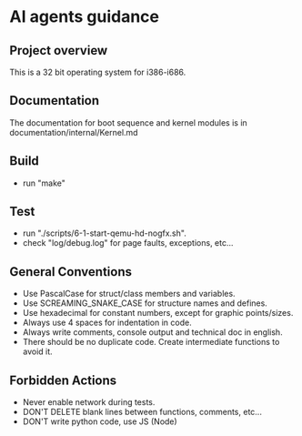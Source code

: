 # AI agents guidance

## Project overview
This is a 32 bit operating system for i386-i686.

## Documentation
The documentation for boot sequence and kernel modules is in documentation/internal/Kernel.md

## Build
- run "make"

## Test
- run "./scripts/6-1-start-qemu-hd-nogfx.sh".
- check "log/debug.log" for page faults, exceptions, etc...

## General Conventions
- Use PascalCase for struct/class members and variables.
- Use SCREAMING_SNAKE_CASE for structure names and defines.
- Use hexadecimal for constant numbers, except for graphic points/sizes.
- Always use 4 spaces for indentation in code.
- Always write comments, console output and technical doc in english.
- There should be no duplicate code. Create intermediate functions to avoid it.

## Forbidden Actions
- Never enable network during tests.
- DON'T DELETE blank lines between functions, comments, etc...
- DON'T write python code, use JS (Node)
